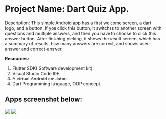 <h1>Project Name: Dart Quiz App.</h1>

<p><b></b>Description:<b></b> This simple Android app has a first welcome screen, a dart logo,
and a button. If you click this button, it switches to another screen with questions and
multiple answers, and then you have to choose to click this answer button. After
finishing picking, it shows the result screen, which has a summary of results, how many
answers are correct, and shows user-answer and correct-answer.</p>

<b>Resources:</b>
<ol>
<li>Flutter SDK( Software development kit).</li>
<li>Visual Studio Code IDE.</li>
<li>A virtual Android emulator.</li>
<li>Dart Programming language, OOP concept.</li>
</ol>

<h2>Apps screenshot below: </h2>
<img src = "![Screenshot_1699633153](https://github.com/infosabbir/dart_quiz_app/assets/70373782/2e978c27-9a07-4164-adfb-cbb0b877218a)

">
<img src = "![Screenshot_1699633140](https://github.com/infosabbir/dart_quiz_app/assets/70373782/75daa48a-aa8d-4354-a76c-a36054534ff5)">
<img src = "![Screenshot_1699633129](https://github.com/infosabbir/dart_quiz_app/assets/70373782/6dff5f0b-8ee3-4f09-b00c-b62fb10d8ff2)">

